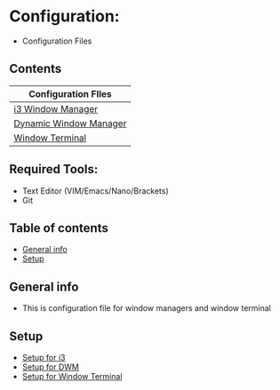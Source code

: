 # Configuration:
* Configuration Files 

## Contents

| 	Configuration FIles        | 
| ------------- |
| [i3 Window Manager](https://cutt.ly/skfIEzt)		|
| [Dynamic Window Manager](https://kutt.it/hlOTiU)	|
| [Window Terminal](https://cutt.ly/NkYqmvo) 		|


## Required Tools: 
* Text Editor (VIM/Emacs/Nano/Brackets)
* Git 

## Table of contents
* [General info](#general-info)
* [Setup](#setup)

## General info
* This is configuration file for window managers and window terminal
	
## Setup 
* [Setup for i3](https://cutt.ly/XkfIY7o)
* [Setup for DWM](https://cutt.ly/fkfIOoY)
* [Setup for Window Terminal](https://kutt.it/YebAdP)
